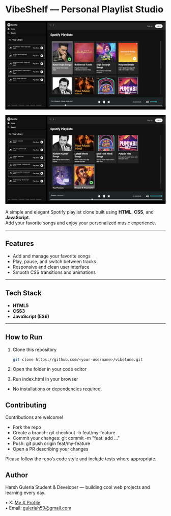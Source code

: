 # VibeShelf — Personal Playlist Studio

![VibeShelf Banner](./assets/vibe1.png)

![VibeShelf Banner](./assets/vibe2.png)

A simple and elegant Spotify playlist clone built using **HTML**, **CSS**, and **JavaScript**.  
Add your favorite songs and enjoy your personalized music experience.

---

## Features
- Add and manage your favorite songs  
- Play, pause, and switch between tracks  
- Responsive and clean user interface  
- Smooth CSS transitions and animations  

---

## Tech Stack
- **HTML5**  
- **CSS3**  
- **JavaScript (ES6)**  

---

## How to Run
1. Clone this repository  
   ```bash
   git clone https://github.com/<your-username>/vibetune.git

2. Open the folder in your code editor

3. Run index.html in your browser

- No installations or dependencies required.

## Contributing
Contributions are welcome!

- Fork the repo
- Create a branch: git checkout -b feat/my-feature
- Commit your changes: git commit -m "feat: add ..."
- Push: git push origin feat/my-feature
- Open a PR describing your changes

 Please follow the repo’s code style and include tests where appropriate.

## Author
Harsh Guleria
Student & Developer — building cool web projects and learning every day.

• X: [My X Profile](https://x.com/harsz_06)          
• Email: guleriah59@gmail.com
